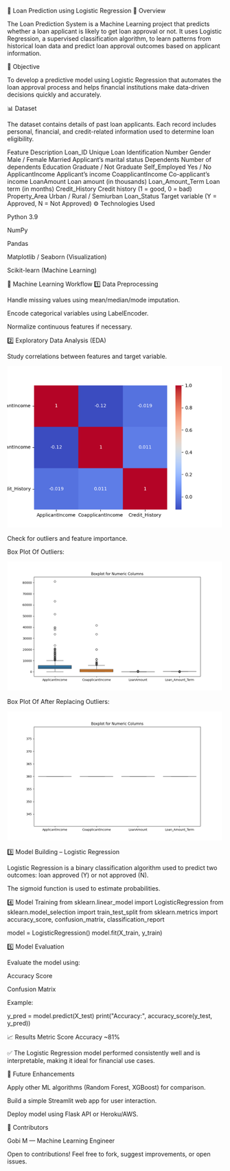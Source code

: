 🏦 Loan Prediction using Logistic Regression
📘 Overview

The Loan Prediction System is a Machine Learning project that predicts whether a loan applicant is likely to get loan approval or not.
It uses Logistic Regression, a supervised classification algorithm, to learn patterns from historical loan data and predict loan approval outcomes based on applicant information.

🎯 Objective

To develop a predictive model using Logistic Regression that automates the loan approval process and helps financial institutions make data-driven decisions quickly and accurately.

📊 Dataset

The dataset contains details of past loan applicants. Each record includes personal, financial, and credit-related information used to determine loan eligibility.

Feature	Description
Loan_ID	Unique Loan Identification Number
Gender	Male / Female
Married	Applicant’s marital status
Dependents	Number of dependents
Education	Graduate / Not Graduate
Self_Employed	Yes / No
ApplicantIncome	Applicant’s income
CoapplicantIncome	Co-applicant’s income
LoanAmount	Loan amount (in thousands)
Loan_Amount_Term	Loan term (in months)
Credit_History	Credit history (1 = good, 0 = bad)
Property_Area	Urban / Rural / Semiurban
Loan_Status	Target variable (Y = Approved, N = Not Approved)
⚙️ Technologies Used

Python 3.9

NumPy

Pandas

Matplotlib / Seaborn (Visualization)

Scikit-learn (Machine Learning)


🧠 Machine Learning Workflow
1️⃣ Data Preprocessing

Handle missing values using mean/median/mode imputation.

Encode categorical variables using LabelEncoder.

Normalize continuous features if necessary.

2️⃣ Exploratory Data Analysis (EDA)

Study correlations between features and target variable.

<img src="Images/Correlation.png" alt="Correlation" width="500">

Check for outliers and feature importance.

Box Plot Of Outliers:

<img src="Images/Outliers.png" alt="Boxplot" width="500">

Box Plot Of After Replacing Outliers:

<img src="Images/Without Outliers.png" alt="Boxplot" width="500">

3️⃣ Model Building – Logistic Regression

Logistic Regression is a binary classification algorithm used to predict two outcomes: loan approved (Y) or not approved (N).

The sigmoid function is used to estimate probabilities.

4️⃣ Model Training
from sklearn.linear_model import LogisticRegression
from sklearn.model_selection import train_test_split
from sklearn.metrics import accuracy_score, confusion_matrix, classification_report

model = LogisticRegression()
model.fit(X_train, y_train)

5️⃣ Model Evaluation

Evaluate the model using:

Accuracy Score

Confusion Matrix


Example:

y_pred = model.predict(X_test)
print("Accuracy:", accuracy_score(y_test, y_pred))

📈 Results
Metric	Score
Accuracy	~81%

✅ The Logistic Regression model performed consistently well and is interpretable, making it ideal for financial use cases.


📜 Future Enhancements

Apply other ML algorithms (Random Forest, XGBoost) for comparison.

Build a simple Streamlit web app for user interaction.

Deploy model using Flask API or Heroku/AWS.

🤝 Contributors

Gobi M — Machine Learning Engineer

Open to contributions! Feel free to fork, suggest improvements, or open issues.